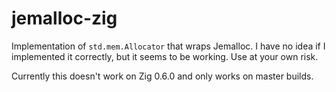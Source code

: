 # jemalloc-zig
Implementation of `std.mem.Allocator` that wraps Jemalloc.
I have no idea if I implemented it correctly, but it seems to be working. Use at your own risk.

Currently this doesn't work on Zig 0.6.0 and only works on master builds.
